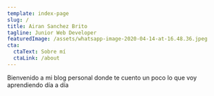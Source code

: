 ```yaml
---
template: index-page
slug: /
title: Airan Sanchez Brito
tagline: Junior Web Developer
featuredImage: /assets/whatsapp-image-2020-04-14-at-16.48.36.jpeg
cta:
  ctaText: Sobre mí
  ctaLink: /about
---
```

Bienvenido a mi blog personal donde te cuento un poco lo que voy aprendiendo día a día